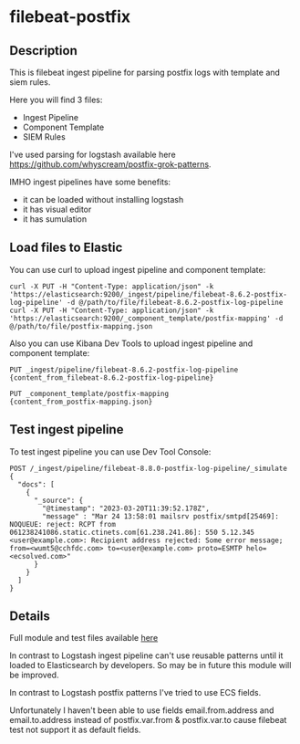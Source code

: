 # filebeat-postfix

## Description

This is filebeat ingest pipeline for parsing postfix logs with template and siem rules.

Here you will find 3 files:
- Ingest Pipeline
- Component Template
- SIEM Rules

I've used parsing for logstash available here https://github.com/whyscream/postfix-grok-patterns.

IMHO ingest pipelines have some benefits:
- it can be loaded without installing logstash
- it has visual editor
- it has sumulation

## Load files to Elastic

You can use curl to upload ingest pipeline and component template:

```
curl -X PUT -H "Content-Type: application/json" -k 'https://elasticsearch:9200/_ingest/pipeline/filebeat-8.6.2-postfix-log-pipeline' -d @/path/to/file/filebeat-8.6.2-postfix-log-pipeline
curl -X PUT -H "Content-Type: application/json" -k 'https://elasticsearch:9200/_component_template/postfix-mapping' -d @/path/to/file/postfix-mapping.json
```

Also you can use Kibana Dev Tools to upload ingest pipeline and component template:

```
PUT _ingest/pipeline/filebeat-8.6.2-postfix-log-pipeline
{content_from_filebeat-8.6.2-postfix-log-pipeline}

PUT _component_template/postfix-mapping
{content_from_postfix-mapping.json}
```

## Test ingest pipeline

To test ingest pipeline you can use Dev Tool Console:

```
POST /_ingest/pipeline/filebeat-8.8.0-postfix-log-pipeline/_simulate
{
  "docs": [
    {
      "_source": {
        "@timestamp": "2023-03-20T11:39:52.178Z",
        "message" : "Mar 24 13:58:01 mailsrv postfix/smtpd[25469]: NOQUEUE: reject: RCPT from 061238241086.static.ctinets.com[61.238.241.86]: 550 5.12.345 <user@example.com>: Recipient address rejected: Some error message; from=<wumt5@cchfdc.com> to=<user@example.com> proto=ESMTP helo=<ecsolved.com>"
      }
    }
  ]
}
```

## Details

Full module and test files available [here](https://github.com/leweafan/beats/tree/postfix/filebeat/module/postfix)

In contrast to Logstash ingest pipeline can't use reusable patterns until it loaded to Elasticsearch by developers. 
So may be in future this module will be improved.

In contrast to Logstash postfix patterns I've tried to use ECS fields.

Unfortunately I haven't been able to use fields email.from.address and email.to.address instead of postfix.var.from & postfix.var.to cause filebeat test not support it as default fields.

